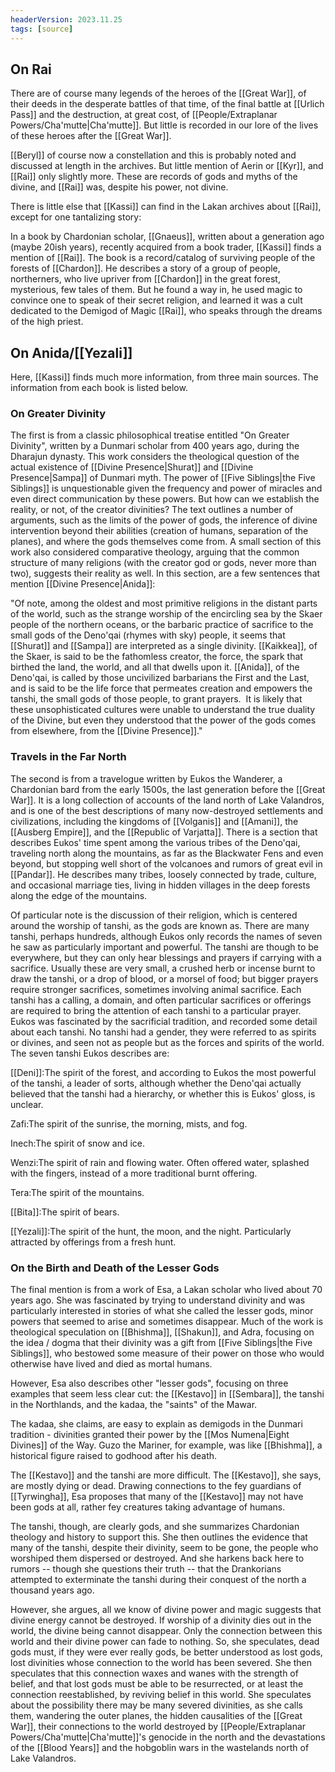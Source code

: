 ```yaml
---
headerVersion: 2023.11.25
tags: [source]
---
```


## On Rai

There are of course many legends of the heroes of the [[Great War]], of their deeds in the desperate battles of that time, of the final battle at [[Urlich Pass]] and the destruction, at great cost, of [[People/Extraplanar Powers/Cha'mutte|Cha'mutte]]. But little is recorded in our lore of the lives of these heroes after the [[Great War]].

[[Beryl]] of course now a constellation and this is probably noted and discussed at length in the archives. But little mention of Aerin or [[Kyr]], and [[Rai]] only slightly more. These are records of gods and myths of the divine, and [[Rai]] was, despite his power, not divine.

There is little else that [[Kassi]] can find in the Lakan archives about [[Rai]], except for one tantalizing story:

In a book by Chardonian scholar, [[Gnaeus]], written about a generation ago (maybe 20ish years), recently acquired from a book trader, [[Kassi]] finds a mention of [[Rai]]. The book is a record/catalog of surviving people of the forests of [[Chardon]]. He describes a story of a group of people, northerners, who live upriver from [[Chardon]] in the great forest, mysterious, few tales of them. But he found a way in, he used magic to convince one to speak of their secret religion, and learned it was a cult dedicated to the Demigod of Magic [[Rai]], who speaks through the dreams of the high priest.

## On Anida/[[Yezali]]

Here, [[Kassi]] finds much more information, from three main sources. The information from each book is listed below.

### On Greater Divinity

The first is from a classic philosophical treatise entitled "On Greater Divinity", written by a Dunmari scholar from 400 years ago, during the Dharajun dynasty. This work considers the theological question of the actual existence of [[Divine Presence|Shurat]] and [[Divine Presence|Sampa]] of Dunmari myth. The power of [[Five Siblings|the Five Siblings]] is unquestionable given the frequency and power of miracles and even direct communication by these powers. But how can we establish the reality, or not, of the creator divinities? The text outlines a number of arguments, such as the limits of the power of gods, the inference of divine intervention beyond their abilities (creation of humans, separation of the planes), and where the gods themselves come from. A small section of this work also considered comparative theology, arguing that the common structure of many religions (with the creator god or gods, never more than two), suggests their reality as well. In this section, are a few sentences that mention [[Divine Presence|Anida]]:

"Of note, among the oldest and most primitive religions in the distant parts of the world, such as the strange worship of the encircling sea by the Skaer people of the northern oceans, or the barbaric practice of sacrifice to the small gods of the Deno'qai (rhymes with sky) people, it seems that [[Shurat]] and [[Sampa]] are interpreted as a single divinity. [[Kaikkea]], of the Skaer, is said to be the fathomless creator, the force, the spark that birthed the land, the world, and all that dwells upon it. [[Anida]], of the Deno'qai, is called by those uncivilized barbarians the First and the Last, and is said to be the life force that permeates creation and empowers the tanshi, the small gods of those people, to grant prayers.  It is likely that these unsophisticated cultures were unable to understand the true duality of the Divine, but even they understood that the power of the gods comes from elsewhere, from the [[Divine Presence]]."

### Travels in the Far North

The second is from a travelogue written by Eukos the Wanderer, a Chardonian bard from the early 1500s, the last generation before the [[Great War]]. It is a long collection of accounts of the land north of Lake Valandros, and is one of the best descriptions of many now-destroyed settlements and civilizations, including the kingdoms of [[Volganis]] and [[Amani]], the [[Ausberg Empire]], and the [[Republic of Varjatta]]. There is a section that describes Eukos' time spent among the various tribes of the Deno'qai, traveling north along the mountains, as far as the Blackwater Fens and even beyond, but stopping well short of the volcanoes and rumors of great evil in [[Pandar]]. He describes many tribes, loosely connected by trade, culture, and occasional marriage ties, living in hidden villages in the deep forests along the edge of the mountains.

Of particular note is the discussion of their religion, which is centered around the worship of tanshi, as the gods are known as. There are many tanshi, perhaps hundreds, although Eukos only records the names of seven he saw as particularly important and powerful. The tanshi are though to be everywhere, but they can only hear blessings and prayers if carrying with a sacrifice. Usually these are very small, a crushed herb or incense burnt to draw the tanshi, or a drop of blood, or a morsel of food; but bigger prayers require stronger sacrifices, sometimes involving animal sacrifice. Each tanshi has a calling, a domain, and often particular sacrifices or offerings are required to bring the attention of each tanshi to a particular prayer. Eukos was fascinated by the sacrificial tradition, and recorded some detail about each tanshi. No tanshi had a gender, they were referred to as spirits or divines, and seen not as people but as the forces and spirits of the world. The seven tanshi Eukos describes are:

[[Deni]]:The spirit of the forest, and according to Eukos the most powerful of the tanshi, a leader of sorts, although whether the Deno'qai actually believed that the tanshi had a hierarchy, or whether this is Eukos' gloss, is unclear.

Zafi:The spirit of the sunrise, the morning, mists, and fog.

Inech:The spirit of snow and ice.

Wenzi:The spirit of rain and flowing water. Often offered water, splashed with the fingers, instead of a more traditional burnt offering.

Tera:The spirit of the mountains.

[[Bita]]:The spirit of bears.

[[Yezali]]:The spirit of the hunt, the moon, and the night. Particularly attracted by offerings from a fresh hunt.

### On the Birth and Death of the Lesser Gods

The final mention is from a work of Esa, a Lakan scholar who lived about 70 years ago. She was fascinated by trying to understand divinity and was particularly interested in stories of what she called the lesser gods, minor powers that seemed to arise and sometimes disappear. Much of the work is theological speculation on [[Bhishma]], [[Shakun]], and Adra, focusing on the idea / dogma that their divinity was a gift from [[Five Siblings|the Five Siblings]], who bestowed some measure of their power on those who would otherwise have lived and died as mortal humans.

However, Esa also describes other "lesser gods", focusing on three examples that seem less clear cut: the [[Kestavo]] in [[Sembara]], the tanshi in the Northlands, and the kadaa, the "saints" of the Mawar.

The kadaa, she claims, are easy to explain as demigods in the Dunmari tradition - divinities granted their power by the [[Mos Numena|Eight Divines]] of the Way. Guzo the Mariner, for example, was like [[Bhishma]], a historical figure raised to godhood after his death.

The [[Kestavo]] and the tanshi are more difficult. The [[Kestavo]], she says, are mostly dying or dead. Drawing connections to the fey guardians of [[Tyrwingha]], Esa proposes that many of the [[Kestavo]] may not have been gods at all, rather fey creatures taking advantage of humans.

The tanshi, though, are clearly gods, and she summarizes Chardonian theology and history to support this. She then outlines the evidence that many of the tanshi, despite their divinity, seem to be gone, the people who worshiped them dispersed or destroyed. And she harkens back here to rumors -- though she questions their truth -- that the Drankorians attempted to exterminate the tanshi during their conquest of the north a thousand years ago.

However, she argues, all we know of divine power and magic suggests that divine energy cannot be destroyed. If worship of a divinity dies out in the world, the divine being cannot disappear. Only the connection between this world and their divine power can fade to nothing. So, she speculates, dead gods must, if they were ever really gods, be better understood as lost gods, lost divinities whose connection to the world has been severed. She then speculates that this connection waxes and wanes with the strength of belief, and that lost gods must be able to be resurrected, or at least the connection reestablished, by reviving belief in this world. She speculates about the possibility there may be many severed divinities, as she calls them, wandering the outer planes, the hidden causalities of the [[Great War]], their connections to the world destroyed by [[People/Extraplanar Powers/Cha'mutte|Cha'mutte]]'s genocide in the north and the devastations of the [[Blood Years]] and the hobgoblin wars in the wastelands north of Lake Valandros.